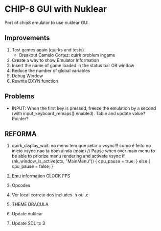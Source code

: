 # CHIP-8 GUI with Nuklear

Port of chip8 emulator to use nuklear GUI.

## Improvements

1) Test games again (quirks and tests)
    * Breakout Camelo Cortez: quirk problem ingame
2) Create a way to show Emulator Information
3) Insert the name of game loaded in the status bar OR window
4) Reduce the number of global variables
5) Debug Window
6) Rewrite DXYN function

## Problems

* INPUT: When the first key is pressed, freeze the emulation by a second (with input_keyboard_remaps() enabled). Table and update value? Pointer?


## REFORMA

1) quirk_display_wait: no menu tem que setar o vsync!!! como é feito no inicio
 vsync nao ta bom ainda (main)
		// Pause when over main menu to be able to priorize menu rendering and activate vsync
		if (nk_window_is_active(ctx, "MainMenu")) {
			cpu_pause = true;
		} else {
			cpu_pause = false;
		}


2) Emu information
	CLOCK
	FPS
	
3) Opcodes

4) Ver local correto dos includes .h ou .c

5) THEME DRACULA

6) Update nuklear

7) Update SDL to 3
